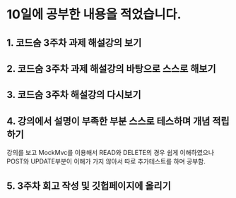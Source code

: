 # 10일에 공부한 내용을 적었습니다.
## 1. 코드숨 3주차 과제 해설강의 보기
## 2. 코드숨 3주차 과제 해설강의 바탕으로 스스로 해보기
## 3. 코드숨 3주차 해설강의 다시보기
## 4. 강의에서 설명이 부족한 부분 스스로 테스하며 개념 적립하기
강의를 보고 MockMvc를 이용해서 READ와 DELETE의 경우 쉽게 이해하였으나<br>
POST와 UPDATE부분이 이해가 가지 않아서 따로 추가테스트를 하며 공부함.
## 5. 3주차 회고 작성 및 깃헙페이지에 올리기
